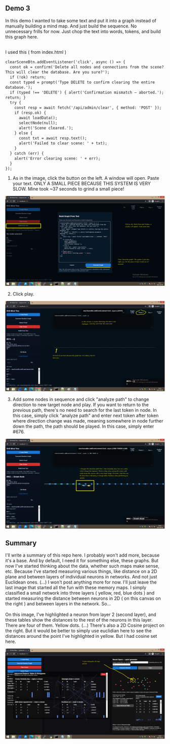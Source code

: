 <h2>Demo 3</h2>

In this demo I wanted to take some text and put it into a graph instead of manually building a mind map. And just build the sequence. No unnecessary frills for now. Just chop the text into words, tokens, and build this graph here.
<br /><br />

I used this ( from index.html )

```
clearSceneBtn.addEventListener('click', async () => {
  const ok = confirm('Delete all nodes and connections from the scene? This will clear the database. Are you sure?');
  if (!ok) return;
  const typed = prompt('Type DELETE to confirm clearing the entire database.');
  if (typed !== 'DELETE') { alert('Confirmation mismatch — aborted.'); return; }
  try {
    const resp = await fetch('/api/admin/clear', { method: 'POST' });
    if (resp.ok) {
      await loadData();
      selectNode(null);
      alert('Scene cleared.');
    } else {
      const txt = await resp.text();
      alert('Failed to clear scene: ' + txt);
    }
  } catch (err) {
    alert('Error clearing scene: ' + err);
  }
});
```

1.  As in the image, click the button on the left. A window will open. Paste your text. ONLY A SMALL PIECE BECAUSE THIS SYSTEM IS VERY SLOW. Mine took ~37 seconds to grind a small piece!

![dump](https://github.com/KarolDuracz/SVG-Mind-Tree/blob/main/version_3/images_ver3/1.png?raw=true)

2. Click play.

![dump](https://github.com/KarolDuracz/SVG-Mind-Tree/blob/main/version_3/images_ver3/2.png?raw=true)

3. Add some nodes in sequence and click "analyze path" to change direction to new target node and play. If you want to return to the previous path, there's no need to search for the last token in node. In this case, simply click "analyze path" and enter next token after token where direction change was made, meaning somewhere in node further down the path, the path should be played. In this case, simply enter #676.

![dump](https://github.com/KarolDuracz/SVG-Mind-Tree/blob/main/version_3/images_ver3/3.png?raw=true)

<h2>Summary</h2>

I'll write a summary of this repo here. I probably won't add more, because it's a base. And by default, I need it for something else, these graphs. But now I've started thinking about the data, whether such maps make sense, etc. Because I've started measuring various things, like distance on a 2D plane and between layers of individual neurons in networks. And not just Euclidean ones. (...) I won't post anything more for now. I'll just leave the last image that started all the fun with these memory maps. I simply classified a small network into three layers ( yellow, red, blue dots ) and started measuring the distance between neurons in 2D ( on this canvas on the right ) and between layers in the network. So...
<br /><br />
On this image, I've highlighted a neuron from layer 2 (second layer), and these tables show the distances to the rest of the neurons in this layer. There are four of them. Yellow dots. (...) There's also a 2D Cosine project on the right. But it would be better to simply use euclidian here to see the distances around the point I've highlighted in yellow. But I had cosine set here.

![dump](https://github.com/KarolDuracz/SVG-Mind-Tree/blob/main/version_3/images_ver3/last%20words%20for%20this%20demos.png?raw=true)
